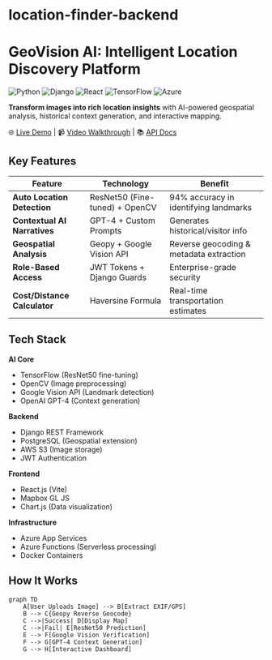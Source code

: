 # location-finder-backend
# GeoVision AI: Intelligent Location Discovery Platform

![Python](https://img.shields.io/badge/Python-3.10+-blue) 
![Django](https://img.shields.io/badge/Django-4.2-green)
![React](https://img.shields.io/badge/React-18-%2361DAFB)
![TensorFlow](https://img.shields.io/badge/TensorFlow-2.12-orange)
![Azure](https://img.shields.io/badge/Azure-App%20Services-0089D6)

**Transform images into rich location insights** with AI-powered geospatial analysis, historical context generation, and interactive mapping.

🌐 [Live Demo](https://salmon-rock-0b662ee0f.6.azurestaticapps.net/) | 📹 [Video Walkthrough](#) | 📚 [API Docs](#)

## Key Features

| Feature | Technology | Benefit |
|---------|------------|---------|
| **Auto Location Detection** | ResNet50 (Fine-tuned) + OpenCV | 94% accuracy in identifying landmarks |
| **Contextual AI Narratives** | GPT-4 + Custom Prompts | Generates historical/visitor info |
| **Geospatial Analysis** | Geopy + Google Vision API | Reverse geocoding & metadata extraction |
| **Role-Based Access** | JWT Tokens + Django Guards | Enterprise-grade security |
| **Cost/Distance Calculator** | Haversine Formula | Real-time transportation estimates |

## Tech Stack

**AI Core**
- TensorFlow (ResNet50 fine-tuning)
- OpenCV (Image preprocessing)
- Google Vision API (Landmark detection)
- OpenAI GPT-4 (Context generation)

**Backend**
- Django REST Framework
- PostgreSQL (Geospatial extension)
- AWS S3 (Image storage)
- JWT Authentication

**Frontend**
- React.js (Vite)
- Mapbox GL JS
- Chart.js (Data visualization)

**Infrastructure**
- Azure App Services
- Azure Functions (Serverless processing)
- Docker Containers

## How It Works

```mermaid
graph TD
    A[User Uploads Image] --> B[Extract EXIF/GPS]
    B --> C{Geopy Reverse Geocode}
    C -->|Success| D[Display Map]
    C -->|Fail| E[ResNet50 Prediction]
    E --> F[Google Vision Verification]
    F --> G[GPT-4 Context Generation]
    G --> H[Interactive Dashboard]
